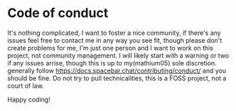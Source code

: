 # Code of conduct
It's nothing complicated, I want to foster a nice community, if there's any issues feel free to contact me in any way you see fit, though please don't create problems for me, I'm just one person and I want to work on this project, not community management. I will likely start with a warning or two if any issues arrise, though this is up to my(mathium05) sole discretion.
generally follow https://docs.spacebar.chat/contributing/conduct/ and you should be fine. Do not try to pull technicalities, this is a FOSS project, not a court of law.

Happy coding!
